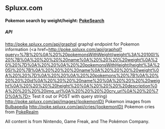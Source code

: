 ## Spluxx.com
#### Pokemon search by weight/height: [PokeSearch](http://poke.spluxx.com "PokeSearch")
##### API
http://poke.spluxx.com/api/graphql 
graphql endpoint for Pokemon information (<a href=http://poke.spluxx.com/api/graphql?query=%7B%20%0A%20%20pokemonsWithWeight(weight%3A%20100)%20%7B%0A%20%20%20%20name%0A%20%20%20%20weight%0A%20%20%7D%0A%20%20%0A%20%20pokemonsWithHeight(height%3A%205)%20%7B%0A%20%20%20%20name%0A%20%20%20%20weight%0A%20%20%7D%0A%20%20%0A%20%20pokemons%20%7B%0A%20%20%20%20id%0A%20%20%20%20name%20%0A%20%20%20%20weight%0A%20%20%20%20height%20%0A%20%20%20%20description%0A%20%20%20%20img_url%0A%20%20%20%20cry_url%0A%20%20%7D%0A%7D> Test it out</a> or POST with query string)
http://poke.spluxx.com/api/images/{pokemonID}
Pokemon images from [Bulbapedia](https://bulbapedia.bulbagarden.net/ "Bulbapedia")
http://poke.spluxx.com/api/cries/{pokemonID}
Pokemon cries from [PokeRealm](http://pokerealm.com/downloads/ "PokeRealm")

All content is from Nintendo, Game Freak, and The Pokémon Company.
